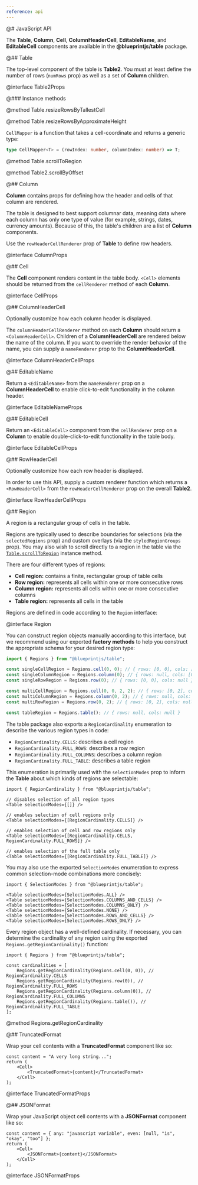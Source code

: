```yaml
---
reference: api
---
```


@# JavaScript API

The **Table**, **Column**, **Cell**, **ColumnHeaderCell**, **EditableName**, and **EditableCell**
components are available in the **@blueprintjs/table** package.

@## Table

The top-level component of the table is **Table2**. You must at least define the number of rows (`numRows` prop)
as well as a set of **Column** children.

@interface Table2Props

@### Instance methods

@method Table.resizeRowsByTallestCell

@method Table.resizeRowsByApproximateHeight

`CellMapper` is a function that takes a cell-coordinate and returns a generic type:

```ts
type CellMapper<T> = (rowIndex: number, columnIndex: number) => T;
```

@method Table.scrollToRegion

@method Table2.scrollByOffset

@## Column

**Column** contains props for defining how the header and cells of that column are rendered.

The table is designed to best support columnar data, meaning data where each column has only one type of value
(for example, strings, dates, currency amounts). Because of this, the table's children are a list of **Column**
components.

Use the `rowHeaderCellRenderer` prop of **Table** to define row headers.

@interface ColumnProps

@## Cell

The **Cell** component renders content in the table body. `<Cell>` elements should be returned from the
`cellRenderer` method of each **Column**.

@interface CellProps

@## ColumnHeaderCell

Optionally customize how each column header is displayed.

The `columnHeaderCellRenderer` method on each **Column** should return a `<ColumnHeaderCell>`. Children of a
**ColumnHeaderCell** are rendered below the name of the column. If you want to override the render behavior of the
name, you can supply a `nameRenderer` prop to the **ColumnHeaderCell**.

@interface ColumnHeaderCellProps

@## EditableName

Return a `<EditableName>` from the `nameRenderer` prop on a **ColumnHeaderCell** to enable click-to-edit functionality
in the column header.

@interface EditableNameProps

@## EditableCell

Return an `<EditableCell>` component from the `cellRenderer` prop on a **Column** to enable double-click-to-edit
functionality in the table body.

@interface EditableCellProps

@## RowHeaderCell

Optionally customize how each row header is displayed.

In order to use this API, supply a custom renderer function which returns a `<RowHeaderCell>` from the
`rowHeaderCellRenderer` prop on the overall **Table2**.

@interface RowHeaderCellProps

@## Region

A region is a rectangular group of cells in the table.

Regions are typically used to describe boundaries for selections (via the `selectedRegions` prop) and custom overlays
(via the `styledRegionGroups` prop). You may also wish to scroll directly to a region in the table via the
[`Table.scrollToRegion`](#table/api.instance-methods) instance method.

There are four different types of regions:

-   **Cell region:** contains a finite, rectangular group of table cells
-   **Row region:** represents all cells within one or more consecutive rows
-   **Column region:** represents all cells within one or more consecutive columns
-   **Table region:** represents all cells in the table

Regions are defined in code according to the `Region` interface:

@interface Region

You can construct region objects manually according to this interface, but we recommend using our exported
**factory methods** to help you construct the appropriate schema for your desired region type:

```ts
import { Regions } from "@blueprintjs/table";

const singleCellRegion = Regions.cell(0, 0); // { rows: [0, 0], cols: [0, 0] }
const singleColumnRegion = Regions.column(0); // { rows: null, cols: [0, 0] }
const singleRowRegion = Regions.row(0); // { rows: [0, 0], cols: null }

const multiCellRegion = Regions.cell(0, 0, 2, 2); // { rows: [0, 2], cols: [0, 2] }
const multiColumnRegion = Regions.column(0, 2); // { rows: null, cols: [0, 2] }
const multiRowRegion = Regions.row(0, 2); // { rows: [0, 2], cols: null }

const tableRegion = Regions.table(); // { rows: null, cols: null }
```

The table package also exports a `RegionCardinality` enumeration to describe the various region types in code:

-   `RegionCardinality.CELLS`: describes a cell region
-   `RegionCardinality.FULL_ROWS`: describes a row region
-   `RegionCardinality.FULL_COLUMNS`: describes a column region
-   `RegionCardinality.FULL_TABLE`: describes a table region

This enumeration is primarily used with the `selectionModes` prop to inform the **Table** about which kinds of regions
are selectable:

```tsx
import { RegionCardinality } from "@blueprintjs/table";

// disables selection of all region types
<Table selectionModes={[]} />

// enables selection of cell regions only
<Table selectionModes={[RegionCardinality.CELLS]} />

// enables selection of cell and row regions only
<Table selectionModes={[RegionCardinality.CELLS, RegionCardinality.FULL_ROWS]} />

// enables selection of the full table only
<Table selectionModes={[RegionCardinality.FULL_TABLE]} />
```

You may also use the exported `SelectionModes` enumeration to express common selection-mode combinations more concisely:

```tsx
import { SelectionModes } from "@blueprintjs/table";

<Table selectionModes={SelectionModes.ALL} />
<Table selectionModes={SelectionModes.COLUMNS_AND_CELLS} />
<Table selectionModes={SelectionModes.COLUMNS_ONLY} />
<Table selectionModes={SelectionModes.NONE} />
<Table selectionModes={SelectionModes.ROWS_AND_CELLS} />
<Table selectionModes={SelectionModes.ROWS_ONLY} />
```

Every region object has a well-defined cardinality. If necessary, you can determine the cardinality of any region using
the exported `Regions.getRegionCardinality()` function:

```tsx
import { Regions } from "@blueprintjs/table";

const cardinalities = [
    Regions.getRegionCardinality(Regions.cell(0, 0)), // RegionCardinality.CELLS
    Regions.getRegionCardinality(Regions.row(0)), // RegionCardinality.FULL_ROWS
    Regions.getRegionCardinality(Regions.column(0)), // RegionCardinality.FULL_COLUMNS
    Regions.getRegionCardinality(Regions.table()), // RegionCardinality.FULL_TABLE
];
```

@method Regions.getRegionCardinality

@## TruncatedFormat

Wrap your cell contents with a **TruncatedFormat** component like so:

```tsx
const content = "A very long string...";
return (
    <Cell>
        <TruncatedFormat>{content}</TruncatedFormat>
    </Cell>
);
```

@interface TruncatedFormatProps

@## JSONFormat

Wrap your JavaScript object cell contents with a **JSONFormat** component like so:

```tsx
const content = { any: "javascript variable", even: [null, "is", "okay", "too"] };
return (
    <Cell>
        <JSONFormat>{content}</JSONFormat>
    </Cell>
);
```

@interface JSONFormatProps

